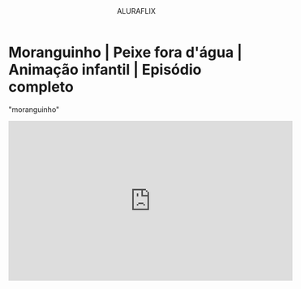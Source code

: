 <head>
  <link rel=''stylesheet'' href=''styles.css''/>
  <titulo></titulo>
</head>

<body>

<header>ALURAFLIX</header>


<h1> Moranguinho | Peixe fora d'água | Animação infantil | Episódio completo </h1>
<P>"moranguinho"</P>


<iframe width="560" height="315" src="https://www.youtube.com/embed/3ohZ3E5fiII?si=hoN6JYbVA2novEfw" title="YouTube video player" frameborder="0" allow="accelerometer; autoplay; clipboard-write; encrypted-media; gyroscope; picture-in-picture; web-share" referrerpolicy="strict-origin-when-cross-origin" allowfullscreen></iframe>


<body>

